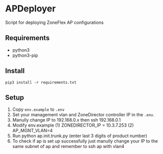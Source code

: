 # APDeployer
Script for deploying ZoneFlex AP configurations

Requirements
------------
+ python3
+ python3-pip

Install
-------
```
pip3 install -r requirements.txt
```

Setup
-----
1. Copy `env.example` to `.env`
2. Set your management vlan and ZoneDirector controller IP in the `.env`.
3. Manully change IP to 192.168.0.x then ssh 192.168.0.1
4. Modify env.example 
	(1) ZONEDIRECTOR_IP = 10.3.7.253 
	(2) AP_MGNT_VLAN=4
5. Run python ap.init.trunk.py (enter last 3 digits of product number)
6. To check if ap is set up successfully just manully change your IP to the same subnet of ap and remember to ssh ap with vlan4
